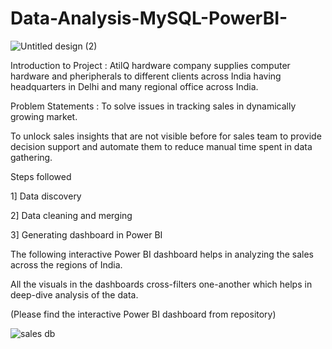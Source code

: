 # Data-Analysis-MySQL-PowerBI-

![Untitled design (2)](https://user-images.githubusercontent.com/127594087/224531691-6f38c6ab-63e4-4e18-832c-8e814872555f.png)

Introduction to Project : AtilQ hardware company supplies computer hardware and pheripherals to different clients across India having headquarters in Delhi and many regional office across India.

Problem Statements : To solve issues in tracking sales in dynamically growing market.
 
To unlock sales insights that are not visible before for sales team to provide decision support and automate them to reduce manual time spent in data gathering.

Steps followed

1] Data discovery 

2] Data cleaning and merging 

3] Generating dashboard in Power BI


The following interactive Power BI dashboard helps in analyzing the sales across the regions of India.


All the visuals in the dashboards cross-filters one-another which helps in deep-dive analysis of the data.

<!-- Links -->
(Please find the interactive Power BI dashboard from repository)

![sales db](https://user-images.githubusercontent.com/127594087/224533222-2fc4313f-e27b-49c5-93ad-76ec3415611e.jpg)


[dashboard_image]: ![Screenshot_20230312_134302](https://user-images.githubusercontent.com/127594087/224532661-5010187d-07f2-4c7b-b497-183cd12bc6ba.png)

